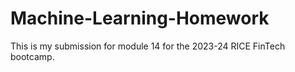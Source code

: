 # Machine-Learning-Homework
This is my submission for module 14 for the 2023-24 RICE FinTech bootcamp.
